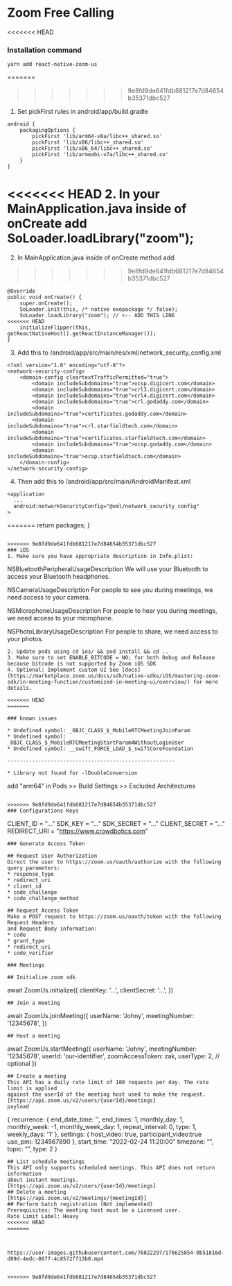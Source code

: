 # Zoom Free Calling

<<<<<<< HEAD
### Installation command
`yarn add react-native-zoom-us`

=======
>>>>>>> 9e8fd9de641fdb681217e7d84654b35371dbc527
1. Set pickFirst rules in android/app/build.gradle
```
android {
    packagingOptions {
        pickFirst 'lib/arm64-v8a/libc++_shared.so'
        pickFirst 'lib/x86/libc++_shared.so'
        pickFirst 'lib/x86_64/libc++_shared.so'
        pickFirst 'lib/armeabi-v7a/libc++_shared.so'
    }
}
```
<<<<<<< HEAD
2. In your MainApplication.java inside of onCreate add 
SoLoader.loadLibrary("zoom");
=======
2. In MainApplication.java inside of onCreate method add:
>>>>>>> 9e8fd9de641fdb681217e7d84654b35371dbc527
```
@Override
public void onCreate() {
    super.onCreate();
    SoLoader.init(this, /* native exopackage */ false);
    SoLoader.loadLibrary("zoom"); // <-- ADD THIS LINE
<<<<<<< HEAD
    initializeFlipper(this, getReactNativeHost().getReactInstanceManager());
}
```
3. Add this to /android/app/src/main/res/xml/network_security_config.xml
```
<?xml version="1.0" encoding="utf-8"?>
<network-security-config>
    <domain-config cleartextTrafficPermitted="true">
        <domain includeSubdomains="true">ocsp.digicert.com</domain>
        <domain includeSubdomains="true">crl3.digicert.com</domain>
        <domain includeSubdomains="true">crl4.digicert.com</domain>
        <domain includeSubdomains="true">crl.godaddy.com</domain>
        <domain includeSubdomains="true">certificates.godaddy.com</domain>
        <domain includeSubdomains="true">crl.starfieldtech.com</domain>
        <domain includeSubdomains="true">certificates.starfieldtech.com</domain>
        <domain includeSubdomains="true">ocsp.godaddy.com</domain>
        <domain includeSubdomains="true">ocsp.starfieldtech.com</domain>
    </domain-config>
</network-security-config>
```
4. Then add this to /android/app/src/main/AndroidManifest.xml
```
<application
  ...
  android:networkSecurityConfig="@xml/network_security_config"
>
```
=======
    return packages;
}
```

>>>>>>> 9e8fd9de641fdb681217e7d84654b35371dbc527
### iOS
1. Make sure you have appropriate description in Info.plist:
```
<key>NSBluetoothPeripheralUsageDescription</key>
<string>We will use your Bluetooth to access your Bluetooth headphones.</string>
	
<key>NSCameraUsageDescription</key>
<string>For people to see you during meetings, we need access to your camera.</string>
	
<key>NSMicrophoneUsageDescription</key>
<string>For people to hear you during meetings, we need access to your microphone.</string>
	
<key>NSPhotoLibraryUsageDescription</key>
<string>For people to share, we need access to your photos.</string>
```
2. Update pods using cd ios/ && pod install && cd ..
3. Make sure to set ENABLE_BITCODE = NO; for both Debug and Release because bitcode is not supported by Zoom iOS SDK
4. Optional: Implement custom UI See [docs](https://marketplace.zoom.us/docs/sdk/native-sdks/iOS/mastering-zoom-sdk/in-meeting-function/customized-in-meeting-ui/overview/) for more details.

<<<<<<< HEAD
=======

### known issues

* Undefined symbol: _OBJC_CLASS_$_MobileRTCMeetingJoinParam
* Undefined symbol: _OBJC_CLASS_$_MobileRTCMeetingStartParam4WithoutLoginUser
* Undefined symbol: __swift_FORCE_LOAD_$_swiftCoreFoundation

------------------------------------------------------

* Library not found for -lDoubleConversion

```
add "arm64" in Pods >> Build Settings >> Excluded Architectures
```

>>>>>>> 9e8fd9de641fdb681217e7d84654b35371dbc527
### Configurations Keys
```
CLIENT_ID = "...”
SDK_KEY = "..."
SDK_SECRET = "..."
CLIENT_SECRET = "..."
REDIRECT_URI = "https://www.crowdbotics.com"
```
### Generate Access Token

## Request User Authorization
Direct the user to https://zoom.us/oauth/authorize with the following query parameters:
* response_type
* redirect_uri
* client_id
* code_challenge
* code_challenge_method

## Request Access Token
Make a POST request to https://zoom.us/oauth/token with the following Request Headers
and Request Body information:
* code
* grant_type
* redirect_uri
* code_verifier

### Meetings

## Initialize zoom sdk
```
await ZoomUs.initialize({
    clientKey: '...',
    clientSecret: '...',
})
```
## Join a meeting
```
await ZoomUs.joinMeeting({
    userName: 'Johny',
    meetingNumber: '12345678',
})
```
## Host a meeting
```
await ZoomUs.startMeeting({
    userName: 'Johny',
    meetingNumber: '12345678',
    userId: 'our-identifier',
    zoomAccessToken: zak,
    userType: 2, // optional
})
```
## Create a meeting
This API has a daily rate limit of 100 requests per day. The rate limit is applied 
against the userId of the meeting host used to make the request.
[https://api.zoom.us/v2/users/{userId}/meetings]
payload
```
{
    recurrence: {
        end_date_time: '',
        end_times: 1,
        monthly_day: 1,
        monthly_week: -1,
        monthly_week_day: 1,
        repeat_interval: 0,
        type: 1,
        weekly_days: '1'
    },
    settings: {
        host_video: true,
        participant_video:true
        use_pmi: 1234567890
    },
    start_time:  “2022-02-24 11:20:00”
    timezone: “”,
    topic: “”,
    type: 2
}
```
## List schedule meetings
This API only supports scheduled meetings. This API does not return information
about instant meetings.
[https://api.zoom.us/v2/users/{userId}/meetings]
## Delete a meeting
[https://api.zoom.us/v2/meetings/{meetingId}]
## Perform batch registration (Not implemented)
Prerequisites: The meeting host must be a Licensed user.
Rate Limit Label: Heavy
<<<<<<< HEAD
=======



https://user-images.githubusercontent.com/76822297/176625854-0b51816d-d89d-4edc-8677-4c8572ff13b0.mp4


>>>>>>> 9e8fd9de641fdb681217e7d84654b35371dbc527
